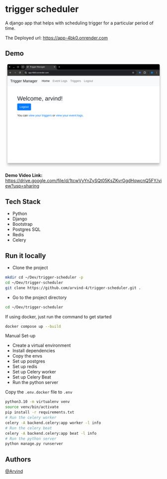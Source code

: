 
# trigger scheduler

A django app that helps with scheduling trigger for a particular period of time.

The Deployed url: https://app-4bk0.onrender.com

## Demo

[![Watch the video](https://raw.githubusercontent.com/arvind-4/trigger-scheduler/refs/heads/main/.github/static/image.png?token=GHSAT0AAAAAAC4TEXJG6OU6WZRAAV2Z7HWMZ5LTC3A)](https://drive.google.com/file/d/1tcwVyYnZySQt05KsZKvrGgdHqwcnQ5FY/view?usp=sharing)


**Demo Video Link:** https://drive.google.com/file/d/1tcwVyYnZySQt05KsZKvrGgdHqwcnQ5FY/view?usp=sharing


## Tech Stack
- Python
- Django
- Bootstrap
- Postgres SQL
- Redis
- Celery

## Run it locally

- Clone the project

```bash
mkdir cd ~/Dev/trigger-scheduler -p
cd ~/Dev/trigger-scheduler
git clone https://github.com/arvind-4/trigger-scheduler.git .
```

- Go to the project directory

```bash
cd ~/Dev/trigger-scheduler
```

If using docker, just run the command to get started

```bash
docker compose up --build
```

Manual Set-up
- Create a virtual environment
- Install dependencies
- Copy the envs
- Set up postgres
- Set up redis
- Set up Celery worker
- Set up Celery Beat
- Run the python server

Copy the `.env.docker` file to `.env`

```bash
python3.10 -m virtualenv venv
source venv/bin/activate
pip install -r requirements.txt
# Run the celery worker
celery -A backend.celery:app worker -l info
# Run the celery beat
celery -A backend.celery:app beat -l info
# Run the python server
python manage.py runserver
```

## Authors

[@Arvind](https://www.github.com/arvind-4)
